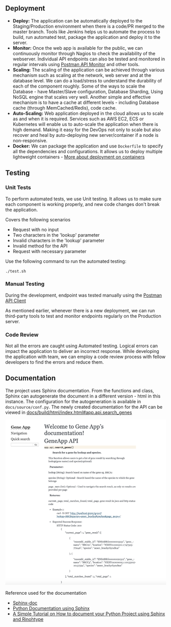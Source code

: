 
## Deployment

- **Deploy:** The application can be automatically deployed to the Staging/Production environment when there is a code/PR merged to the master branch. Tools like Jenkins helps us to automate the process to build, run automated test, package the application and deploy it to the server. 
- **Monitor:** Once the web app is available for the public, we can continuously monitor through Nagios to check the availability of the webserver. Individual API endpoints can also be tested and monitored in regular intervals using [Postman API Monitor](https://www.getpostman.com/api-monitor) and other tools. 
- **Scaling:** The scaling of the application can be achieved through various mechanism such as scaling at the network, web server and at the database level. We can do a load/stress to understand the durability of each of the component roughly. Some of the ways to scale the Database - have Master/Slave configuration, Database Sharding, Using NoSQL engine that scales very well. Another simple and effective mechanism is to have a cache at different levels - including Database cache (through MemCached/Redis), code cache. 
- **Auto-Scaling:** Web application deployed in the cloud allows us to scale as and when it is required. Services such as AWS EC2, ECS or Kubernetes will enable us to auto-scale the application when there is high demand. Making it easy for the DevOps not only to scale but also recover and heal by auto-deploying new server/container if a node is non-responsive.
- **Docker:** We can package the application and use `Dockerfile` to specify all the dependencies and configurations. It allows us to deploy multiple lightweight containers - [More about deployment on containers](https://blog.miguelgrinberg.com/post/the-flask-mega-tutorial-part-xix-deployment-on-docker-containers)  


## Testing

### Unit Tests

To perform automated tests, we use Unit testing. It allows us to make sure each component is working properly, and new code changes don't break the application. 

Covers the following scenarios
- Request with no input
- Two characters in the 'lookup' parameter
- Invalid characters in the 'lookup' parameter
- Invalid method for the API
- Request with necessary parameter

Use the following command to run the automated testing:

    ./test.sh
    
### Manual Testing

During the development, endpoint was tested manually using the [Postman API Client](https://www.getpostman.com/product/api-client)

As mentioned earlier, whenever there is a new deployment, we can run third-party tools to test and monitor endpoints regularly on the Production server.

### Code Review

Not all the errors are caught using Automated testing. Logical errors can impact the application to deliver an incorrect response. While developing the application with team, we can employ a code review process with fellow developers to find the errors and reduce them.

## Documentation

The project uses Sphinx documentation. From the functions and class, Sphinx can autogenerate the document in a different version - html in this instance.  The configuration for the autogeneration is available in `docs/source/conf.py`. The newly created documentation for the API can be viewed in [docs/build/html/index.html#app.api.search_genes](docs/build/html/index.html#app.api.search_genes) 

![Autogenerated documentation for the API](docs/build/html/_static/API_doc_image.png "documentation for the API")


Reference used for the documentation

- [Sphinx-doc](https://www.sphinx-doc.org/en/master/)
- [Python Documentation using Sphinx](https://www.patricksoftwareblog.com/python-documentation-using-sphinx/)
- [A Simple Tutorial on How to document your Python Project using Sphinx and Rinohtype](https://medium.com/@richdayandnight/a-simple-tutorial-on-how-to-document-your-python-project-using-sphinx-and-rinohtype-177c22a15b5b)